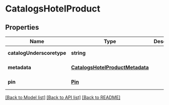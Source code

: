 # CatalogsHotelProduct

## Properties
Name | Type | Description | Notes
------------ | ------------- | ------------- | -------------
**catalogUnderscoretype** | **string** |  | [default to null]
**metadata** | [**CatalogsHotelProductMetadata**](CatalogsHotelProductMetadata.md) |  | [default to null]
**pin** | [**Pin**](Pin.md) |  | [default to null]

[[Back to Model list]](../README.md#documentation-for-models) [[Back to API list]](../README.md#documentation-for-api-endpoints) [[Back to README]](../README.md)


